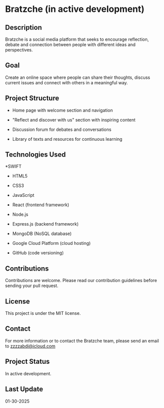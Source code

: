# Bratzche (**in active development**)

## Description

Bratzche is a social media platform that seeks to encourage reflection, debate and connection between people with different ideas and perspectives.

## Goal

Create an online space where people can share their thoughts, discuss current issues and connect with others in a meaningful way.

## Project Structure

* Home page with welcome section and navigation

* "Reflect and discover with us" section with inspiring content

* Discussion forum for debates and conversations

* Library of texts and resources for continuous learning

## Technologies Used
*SWIFT

* HTML5

* CSS3

* JavaScript

* React (frontend framework)

* Node.js

* Express.js (backend framework)

* MongoDB (NoSQL database)

* Google Cloud Platform (cloud hosting)

* GitHub (code versioning)

## Contributions

Contributions are welcome. Please read our contribution guidelines before sending your pull request.

## License

This project is under the MIT license.

## Contact

For more information or to contact the Bratzche team, please send an email to zzzzabdi@icloud.com

## Project Status

In active development.

## Last Update

01-30-2025
